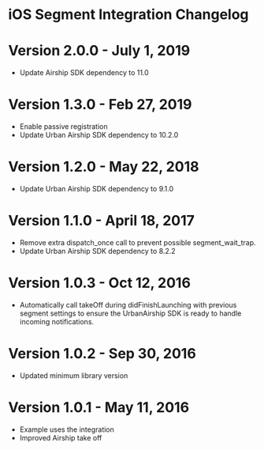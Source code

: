 iOS Segment Integration Changelog
=================================

Version 2.0.0 - July 1, 2019
============================
- Update Airship SDK dependency to 11.0

Version 1.3.0 - Feb 27, 2019
============================
- Enable passive registration
- Update Urban Airship SDK dependency to 10.2.0

Version 1.2.0 - May 22, 2018
============================
- Update Urban Airship SDK dependency to 9.1.0

Version 1.1.0 - April 18, 2017
==============================
- Remove extra dispatch_once call to prevent possible segment_wait_trap.
- Update Urban Airship SDK dependency to 8.2.2

Version 1.0.3 - Oct 12, 2016
============================
- Automatically call takeOff during didFinishLaunching with previous segment settings to
  ensure the UrbanAirship SDK is ready to handle incoming notifications.

Version 1.0.2 - Sep 30, 2016
============================
- Updated minimum library version

Version 1.0.1 - May 11, 2016
============================
- Example uses the integration
- Improved Airship take off
